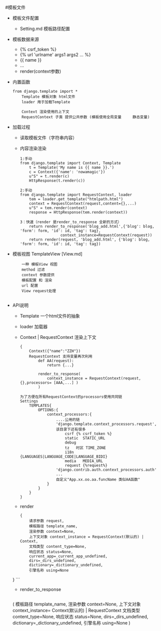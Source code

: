 #模板文件

* 模板文件配置
	* Setting.md 模板路径配置
* 模板数据来源
	* {% csrf_token %}
	* {% url 'urlname' args1 args2 ... %}
	* {{ name }}
	* ...
	* render(context参数)
* 内置函数
	
	```
	from django.template import *
		Template 模板对象 html文件
		loader 用于加载Template
		
		Context 渲染使用的上下文
		RequestContext 子类 提供公共参数 (模板使用全局变量     静态变量)
	```
* 加载过程
	* 读取模板文件（字符串内容）
	* 内容渲染渲染

		```
		1:手动
		from django.template import Context, Template 
			t = Template('My name is {{ name }}.') 
			c = Context({'name': 'nowamagic'}) 
			u"S" = t.render(c)
			HttpResponse(t.render(c))
		
		2:手动
		from django.template import RequestContext, loader
			tem = loader.get_template("htmlpath.html")
			context = RequestContext(request,content={},...)
			u"S" = tem.render(context)
			response = HttpResponse(tem.render(context))
			
		3：快速（render 是render_to_response 全新的方式）
			return render_to_response('blog_add.html',{'blog': blog, 'form': form, 'id': id, 'tag': tag},
                          context_instance=RequestContext(request))
			return render(request, 'blog_add.html', {'blog': blog, 'form': form, 'id': id, 'tag': tag})
		```	
* 模板视图 TemplateView  [View.md]

	```
		一种 模板View 视图
		method 过滤
		context 参数提供
		模板配置 和 渲染
		url 配置
		View request处理
		
	```
* API说明

	* Template 一个html文件的抽象
	* loader 加载器
	
	* Context | RequestContext 渲染上下文
	
		```
		{
			Context({"name":"ZZH"})
			RequestContext 支持变量再次利用
				def AA(request):
					return {...}
				
				render_to_response(
					context_instance = RequestContext(request,{},processors= [AAA,...] )
				)
			
		为了方便在所有RequestContext的processors使用共同链
		Settings
			TEMPLATES{
				OPTIONS:{
					context_processors:{
						....公用的链
						'django.template.context_processors.request',			
						该目录下还有很多
							csrf {% csrf_token %}
							static  STATIC_URL
							debug
							tz   时区 TIME_ZONE
							i18n  {LANGUAGES|LANGUAGE_CODE|LANGUAGE_BIDI}
							media   MEDIA_URL
							request {%request%}
						'django.contrib.auth.context_processors.auth'
						...
						自定义"App.xx.oo.aa.funcName 类似AA函数"
					}
				}
			}
		}
		```
	
	* render
	
		```
		{
			请求参数 request, 
			模板路径 template_name, 
			渲染参数 context=None,
			上下文对象 context_instance = RequestContext(默认的) | Context,
			文档类型 content_type=None, 
			响应状态 status=None, 
			current_app=_current_app_undefined,
			dirs=_dirs_undefined,
			dictionary=_dictionary_undefined,
			引擎名称 using=None
	}
		```	
	
	* render_to_response
	
		```
	(
			模板路径 template_name, 
			渲染参数 context=None,
			上下文对象 context_instance= Context(默认的) | RequestContext 
			文档类型 content_type=None, 
			响应状态 status=None, 
			dirs=_dirs_undefined,
			dictionary=_dictionary_undefined, 
			引擎名称 using=None
	)
	```

